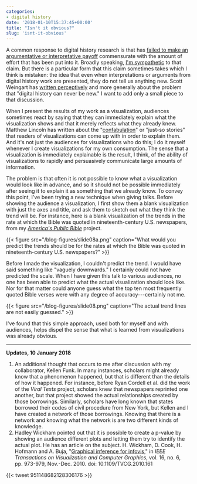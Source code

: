 ```yaml
---
categories:
- digital history
date: '2018-01-10T15:37:45+00:00'
title: "Isn't it obvious?"
slug: 'isnt-it-obvious'
---
```


A common response to digital history research is that has [failed to make an argumentative or interpretative payoff](http://dhdebates.gc.cuny.edu/debates/text/77) commensurate with the amount of effort that has been put into it. Broadly speaking, [I'm sympathetic](https://rrchnm.org/argument-white-paper/) to that claim. But there is a particular form that this claim sometimes takes which I think is mistaken: the idea that even when interpretations or arguments from digital history work are presented, they do not tell us anything new. Scott Weingart has [written perceptively](http://scottbot.net/digital-history-can-never-be-new/) and more generally about the problem that "digital history can never be new." I want to add only a small piece to that discussion.

When I present the results of my work as a visualization, audiences sometimes react by saying that they can immediately explain what the visualization shows and that it merely reflects what they already knew. Matthew Lincoln has written about the "[confabulation](https://matthewlincoln.net/2015/03/21/confabulation-in-the-humanities.html)" or "just-so stories" that readers of visualizations can come up with in order to explain them. And it's not just the audiences for visualizations who do this; I do it myself whenever I create visualizations for my own consumption. The sense that a visualization is immediately explainable is the result, I think, of the ability of visualizations to rapidly and persuasively communicate large amounts of information.

The problem is that often it is not possible to know what a visualization would look like in advance, and so it should not be possible immediately after seeing it to explain it as something that we already know. To convey this point, I've been trying a new technique when giving talks. Before showing the audience a visualization, I first show them a blank visualization with just the axes and title, and ask them to sketch out what they think the trend will be. For instance, here is a blank visualization of the trends in the rate at which the Bible was quoted in nineteenth-century U.S. newspapers, from my [*America's Public Bible*](http://americaspublicbible.org/) project.

{{< figure src="/blog-figures/slide08a.png" caption="What would you predict the trends should be for the rates at which the Bible was quoted in nineteenth-century U.S. newspapers?" >}}

Before I made the visualization, I couldn't predict the trend. I would have said something like "vaguely downwards." I certainly could not have predicted the scale. When I have given this talk to various audiences, no one has been able to predict what the actual visualization should look like. Nor for that matter could anyone guess what the top ten most frequently quoted Bible verses were with any degree of accuracy---certainly not me.

{{< figure src="/blog-figures/slide08.png" caption="The actual trend lines are not easily guessed." >}}

I've found that this simple approach, used both for myself and with audiences, helps dispel the sense that what is learned from visualizations was already obvious.

------------------------------------------------------------------------

**Updates, 10 January 2018**

1.  An additional thought that occurs to me after discussion with my collaborator, Kellen Funk. In many instances, scholars might already know that a phenomenon happened, but that is different than the details of how it happened. For instance, before Ryan Cordell et al. did the work of the *Viral Texts* project, scholars knew that newspapers reprinted one another, but that project showed the actual relationships created by those borrowings. Similarly, scholars have long known that states borrowed their codes of civil procedure from New York, but Kellen and I have created a network of those borrowings. Knowing that there is a network and knowing what the network is are two different kinds of knowledge.
2.  Hadley Wickham pointed out that it is possible to create a p-value by showing an audience different plots and letting them try to identify the actual plot. He has an article on the subject. H. Wickham, D. Cook, H. Hofmann and A. Buja, "[Graphical inference for infovis](http://ieeexplore.ieee.org/stamp/stamp.jsp?tp=&arnumber=5613434&isnumber=5613414)," in *IEEE Transactions on Visualization and Computer Graphics*, vol. 16, no. 6, pp. 973-979, Nov.-Dec. 2010. doi: 10.1109/TVCG.2010.161

{{< tweet 951148682128306176 >}}


